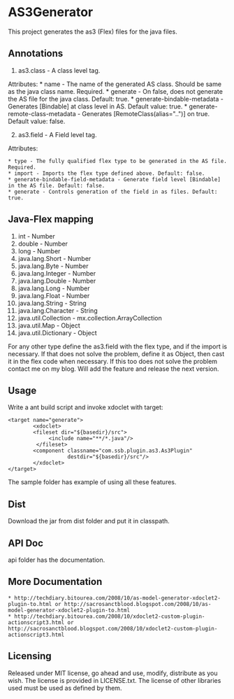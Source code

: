 AS3Generator
============

This project generates the as3 (Flex) files for the java files.

Annotations
-----------
1. as3.class - A class level tag.

Attributes:
	* name - The name of the generated AS class. Should be same as the java class name. Required.
	* generate - On false, does not generate the AS file for the java class. Default: true.
	* generate-bindable-metadata - Generates [Bindable] at class level in AS. Default value: true.
	* generate-remote-class-metadata - Generates [RemoteClass(alias="..")] on true. Default value: false.

2. as3.field - A Field level tag.

Attributes:

	* type - The fully qualified flex type to be generated in the AS file. Required.
	* import - Imports the flex type defined above. Default: false.
	* generate-bindable-field-metadata - Generate field level [Bindable] in the AS file. Default: false.
	* generate - Controls generation of the field in as files. Default: true.

Java-Flex mapping
-----------------

1. int - Number
2. double - Number
3. long - Number
4. java.lang.Short - Number
5. java.lang.Byte - Number
6. java.lang.Integer - Number
7. java.lang.Double - Number
8. java.lang.Long - Number
9. java.lang.Float - Number
10. java.lang.String - String
11. java.lang.Character - String
12. java.util.Collection - mx.collection.ArrayCollection
13. java.util.Map - Object
14. java.util.Dictionary - Object

For any other type define the as3.field with the flex type, and if the import is necessary. If that does not solve the problem, define it as Object, then cast it in the flex code when necessary. If this too does not solve the problem contact me on my blog. Will add the feature and release the next version. 

Usage
-----
Write a ant build script and invoke xdoclet with target:

	<target name="generate">
	        <xdoclet>
	        <fileset dir="${basedir}/src">
	             <include name="**/*.java"/>          
	         </fileset>
	        <component classname="com.ssb.plugin.as3.As3Plugin"
	                   destdir="${basedir}/src"/>
	        </xdoclet>
	</target>

The sample folder has example of using all these features.

Dist
----

Download the jar from dist folder and put it in classpath.

API Doc
-------
api folder has the documentation.

More Documentation
------------------
	* http://techdiary.bitourea.com/2008/10/as-model-generator-xdoclet2-plugin-to.html or http://sacrosanctblood.blogspot.com/2008/10/as-model-generator-xdoclet2-plugin-to.html 
	* http://techdiary.bitourea.com/2008/10/xdoclet2-custom-plugin-actionscript3.html or http://sacrosanctblood.blogspot.com/2008/10/xdoclet2-custom-plugin-actionscript3.html
		
Licensing
---------
Released under MIT license, go ahead and use, modify, distribute as you wish. The license is provided in LICENSE.txt. The license of other libraries used must be used as defined by them. 		